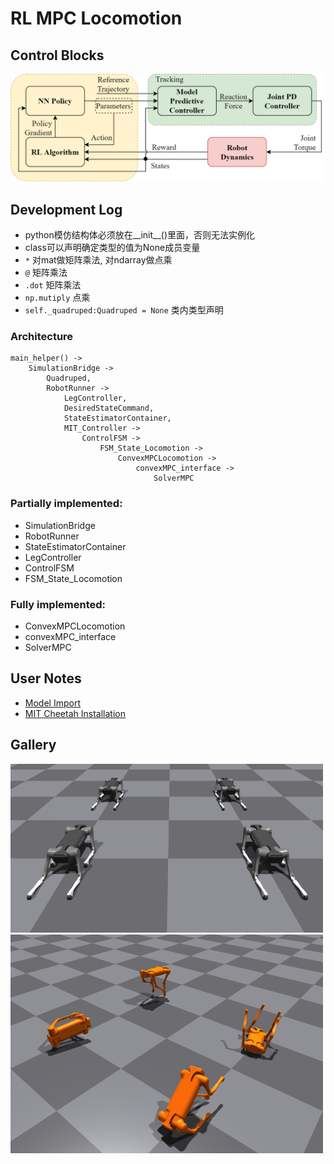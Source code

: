 # RL MPC Locomotion

## Control Blocks

<img src="images/controller_blocks.png" width=600>

## Development Log
- python模仿结构体必须放在__init__()里面，否则无法实例化
- class可以声明确定类型的值为None成员变量
- `*` 对mat做矩阵乘法, 对ndarray做点乘 
- `@` 矩阵乘法
- `.dot` 矩阵乘法 
- `np.mutiply` 点乘
- `self._quadruped:Quadruped = None` 类内类型声明

### Architecture
```
main_helper() ->
    SimulationBridge ->
        Quadruped,
        RobotRunner ->
            LegController,
            DesiredStateCommand,
            StateEstimatorContainer,
            MIT_Controller ->
                ControlFSM ->
                    FSM_State_Locomotion ->
                        ConvexMPCLocomotion ->
                            convexMPC_interface ->
                                SolverMPC
```

### Partially implemented:
  - SimulationBridge
  - RobotRunner
  - StateEstimatorContainer
  - LegController
  - ControlFSM
  - FSM_State_Locomotion

### Fully implemented:
  - ConvexMPCLocomotion
  - convexMPC_interface
  - SolverMPC

## User Notes

- [Model Import](docs/0-model_import.md)
- [MIT Cheetah Installation](docs/1-MIT_cheetah_installation.md)

## Gallery

<img src="images/aliengo_static.png" width=500>
<img src="images/aliengo_train.png" width=500>
